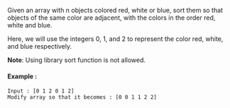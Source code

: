 Given an array with n objects colored red, white or blue, 
sort them so that objects of the same color are adjacent, with the colors in the order red, white and blue.

Here, we will use the integers 0, 1, and 2 to represent the color red, white, and blue respectively.

**Note**: Using library sort function is not allowed.

#### Example :
```
Input : [0 1 2 0 1 2]
Modify array so that it becomes : [0 0 1 1 2 2]
```
